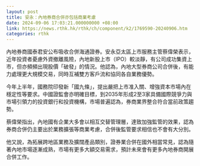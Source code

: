```yaml
---
layout: post
title: 安永：內地券商合併亦包括商業考慮
date: 2024-09-06 17:03:21.000000000 +08:00
link: https://news.rthk.hk/rthk/ch/component/k2/1769590-20240906.htm
categories: rthk
---
```


內地券商國泰君安公布吸收合併海通證券。安永亞太區上市服務主管蔡偉榮表示，近年投資者憂慮外資撤離風險，內地新股上市（IPO）較淡靜，有公司成功集資上市，但亦頻頻出現股價「破發」的情況。他認為，內地大型券商公司合併後，有能力處理更大規模交易，同時互補雙方客戶流和協同各自業務優勢。

今年上半年，國務院印發新「國九條」，提出嚴把上市准入關、增強資本市場內在穩定性等要求。中國證監會亦明確目標，到2035年形成2至3家具備國際競爭力與市場引領力的投資銀行和投資機構，市場普遍認為，券商業界整合符合當前政策趨勢。

蔡偉榮指出，內地國有企業大多會以相互交替管理層，達致加強監管的效果，認為券商合併仍主要出於業務擴張等商業考慮，合併後監管要求相信也不會有大分別。

他又說，為拓展跨地區業務及擴闊產品類別，證券業合併在國外相當常見，認為隨著內地市場逐漸成熟，市場有更多大額交易需求，預計未來會有更多內地券商開展合併工作。
